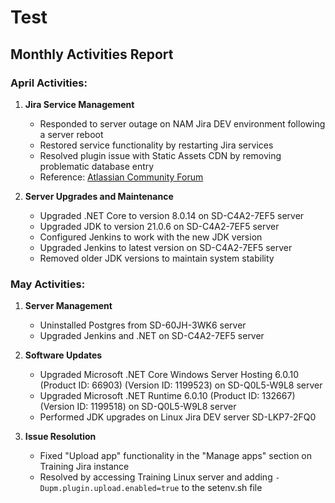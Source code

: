 # Test

## Monthly Activities Report

### April Activities:

1. **Jira Service Management**
   - Responded to server outage on NAM Jira DEV environment following a server reboot
   - Restored service functionality by restarting Jira services
   - Resolved plugin issue with Static Assets CDN by removing problematic database entry
   - Reference: [Atlassian Community Forum](https://community.atlassian.com/forums/Jira-questions/Static-Assets-CDN-Plugin-issues/qaq-p/1354121)

2. **Server Upgrades and Maintenance**
   - Upgraded .NET Core to version 8.0.14 on SD-C4A2-7EF5 server
   - Upgraded JDK to version 21.0.6 on SD-C4A2-7EF5 server
   - Configured Jenkins to work with the new JDK version
   - Upgraded Jenkins to latest version on SD-C4A2-7EF5 server
   - Removed older JDK versions to maintain system stability

### May Activities:

1. **Server Management**
   - Uninstalled Postgres from SD-60JH-3WK6 server
   - Upgraded Jenkins and .NET on SD-C4A2-7EF5 server

2. **Software Updates**
   - Upgraded Microsoft .NET Core Windows Server Hosting 6.0.10 (Product ID: 66903) (Version ID: 1199523) on SD-Q0L5-W9L8 server
   - Upgraded Microsoft .NET Runtime 6.0.10 (Product ID: 132667) (Version ID: 1199518) on SD-Q0L5-W9L8 server
   - Performed JDK upgrades on Linux Jira DEV server SD-LKP7-2FQ0

3. **Issue Resolution**
   - Fixed "Upload app" functionality in the "Manage apps" section on Training Jira instance
   - Resolved by accessing Training Linux server and adding `-Dupm.plugin.upload.enabled=true` to the setenv.sh file

